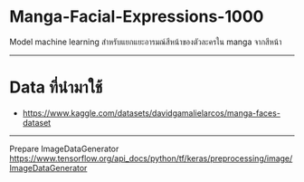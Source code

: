 # Manga-Facial-Expressions-1000 
Model machine learning สำหรับแยกแยะอารมณ์สีหน้าของตัวละครใน manga จากสีหน้า 

---

# Data ที่นำมาใช้ 
- https://www.kaggle.com/datasets/davidgamalielarcos/manga-faces-dataset

---




Prepare ImageDataGenerator
https://www.tensorflow.org/api_docs/python/tf/keras/preprocessing/image/ImageDataGenerator
